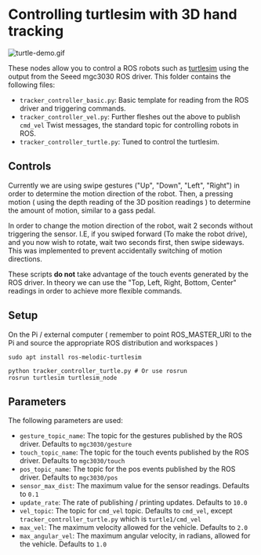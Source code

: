 # Controlling turtlesim with 3D hand tracking
![turtle-demo.gif](../turtle-demo.gif)

These nodes allow you to control a ROS robots such as [turtlesim](http://wiki.ros.org/turtlesim) using the output from the Seeed mgc3030 ROS driver. This folder contains the following files:
- `tracker_controller_basic.py`: Basic template for reading from the ROS driver and triggering commands.
- `tracker_controller_vel.py`: Further fleshes out the above to publish `cmd_vel` Twist messages, the standard topic for controlling robots in ROS.
- `tracker_controller_turtle.py`: Tuned to control the turtlesim.

## Controls
Currently we are using swipe gestures ("Up", "Down", "Left", "Right") in order to determine the motion direction of the robot. Then, a pressing motion ( using the depth reading of the 3D position readings ) to determine the amount of motion, similar to a gass pedal. 

In order to change the motion direction of the robot, wait 2 seconds without triggering the sensor. I.E, if you swiped forward (To make the robot drive), and you now wish to rotate, wait two seconds first, then swipe sideways. This was implemented to prevent accidentally switching of motion directions.

These scripts **do not** take advantage of the touch events generated by the ROS driver. In theory we can use the "Top, Left, Right, Bottom, Center" readings in order to achieve more flexible commands.

## Setup
On the Pi / external computer ( remember to point ROS_MASTER_URI to the Pi and source the appropriate ROS distribution and workspaces )
```
sudo apt install ros-melodic-turtlesim

python tracker_controller_turtle.py # Or use rosrun
rosrun turtlesim turtlesim_node
```

## Parameters

The following parameters are used:
- `gesture_topic_name`: The topic for the gestures published by the ROS driver. Defaults to `mgc3030/gesture`
- `touch_topic_name`: The topic for the touch events published by the ROS driver. Defaults to `mgc3030/touch`
- `pos_topic_name`: The topic for the pos events published by the ROS driver. Defaults to `mgc3030/pos`
- `sensor_max_dist`: The maximum value for the sensor readings. Defaults to `0.1`
- `update_rate`: The rate of publishing / printing updates. Defaults to `10.0`
- `vel_topic`: The topic for `cmd_vel` topic. Defaults to `cmd_vel`, except `tracker_controller_turtle.py` which is `turtle1/cmd_vel`
- `max_vel`: The maximum velocity allowed for the vehicle. Defaults to `2.0`
- `max_angular_vel`: The maximum angular velocity, in radians, allowed for the vehicle. Defaults to `1.0`

